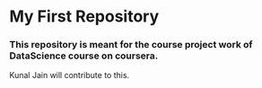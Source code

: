 
# My First Repository

### This repository is meant for the course project work of DataScience course on coursera. 

Kunal Jain will contribute to this. 


